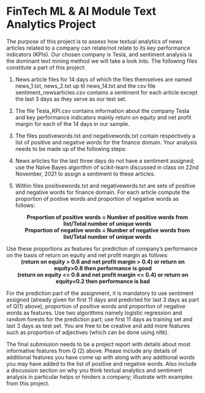# FinTech ML & AI Module Text Analytics Project

The purpose of this project is to assess how textual analytics of news articles related to a company
can relate/not relate to its key performance indicators (KPIs). Our chosen company is Tesla, and
sentiment analysis is the dominant text mining method we will take a look into.
The following files constitute a part of this project:
1) News article files for 14 days of which the files themselves are named news_1.txt, news_2.txt up
til news_14.txt and the csv file sentiment_newsarticles.csv contains a sentiment for each article
except the last 3 days as they serve as our test set.
2) The file Tesla_KPI.csv contains information about the company Tesla and key performance
indicators mainly return on equity and net profit margin for each of the 14 days in our sample.
3) The files postivewords.txt and negativewords.txt contain respectively a list of positive and
negative words for the finance domain. Your analysis needs to be made up of the following steps:



1) News articles for the last three days do not have a sentiment assigned; use the Naive Bayes
algorithm of scikit-learn discussed in class on 22nd November, 2021 to assign a sentiment to these
articles.
2) Within files positivewords.txt and negativewords.txt are sets of positive and negative words for
finance domain. For each article compute the proportion of postive words and proportion of
negative words as follows:


      <div align="center">
            <strong>Proportion of positive words = Number of positive words from list/Total number of unique words</strong>
      </div>
      <div align="center">
            <strong>Proportion of negative words = Number of negative words from list/Total number of unique words</strong>
</div>
Use these proportions as features for prediction of company’s performance on the basis of return on equity and net profit margin as follows:
<div align="center">
<strong>(return on equity > 0.6 and net profit margin > 0.4) or return on equity>0.8 then performance is good</strong>
</div>
<div align="center">
<strong>(return on equity <= 0.6 and net profit margin <= 0.4) or return on equity<0.2 then performance is bad</strong>
</div>

For the prediction part of the assignment, it is mandatory to use sentiment assigned (already given for first 11 days and predicted for last 3 days as part of Q(1) above), proportion of positive words and proportion of negative words as features. Use two algorithms namely logistic regression and random forests for the prediction part; use first 11 days as training set and last 3 days as test set. You are free to be creative and add more features such as proportion of adjectives (which can be done using nltk).
      
The final submission needs to be a project report with details about most informative features from Q (2) above. Please include any details of additional features you have come up with along with any additional words you may have added to the list of positive and negative words. Also include a discussion section on why you think textual analytics and sentiment analysis in particular helps or hinders a company; illustrate with examples from this project.
